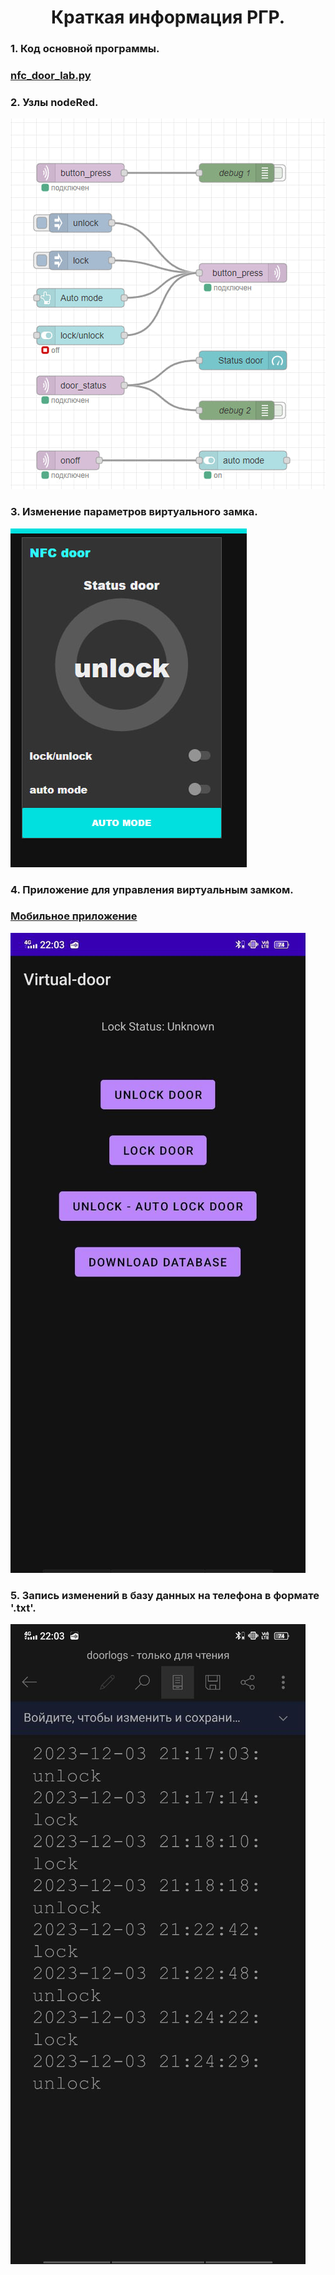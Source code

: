 <h1 style="text-align:center">Краткая информация РГР.</h1>
<h3>1. Код основной программы.</h3>
<h3><a href="https://github.com/TimurGayazov/NodeRed/blob/main/NFC-door/nfc_door_lab.py">nfc_door_lab.py</a></h3>
<h3>2. Узлы nodeRed.</h3>
<img src="../img/nodes_door.jpg" />
<h3>3. Изменение параметров виртуального замка.</h3>
<img src="../img/dashboard_door.jpg" />
<h3>4. Приложение для управления виртуальным замком.</h3>
<h3><a href="https://github.com/TimurGayazov/NodeRedApp">Мобильное приложение</a></h3>
<img src="../img/mobile-app.jpg" />
<h3>5. Запись изменений в базу данных на телефона в формате '.txt'.</h3>
<img src="../img/mobile-database.jpg" />